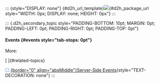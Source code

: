 ::: {style="DISPLAY: none"}
[](ms-xhelp:///?Id=d2h_url_template){#d2h_url_template}![](!package_url!){#d2h_package_url style="WIDTH: 0px; DISPLAY: none; HEIGHT: 0px"}
:::

::: {.d2h_secondary_topic style="PADDING-BOTTOM: 10pt; MARGIN: 0pt; PADDING-LEFT: 0pt; PADDING-RIGHT: 0pt; PADDING-TOP: 0pt"}
#### Events {#events style="tab-stops: 0pt"}

More:

[ ]{#related-topics}

[![](button.gif){border="0" align="absMiddle"}Server-Side Events](ms-xhelp:///?Id=e068421b-216f-4932-8659-e1ab311c36b4){style="TEXT-DECORATION: none"}
:::
